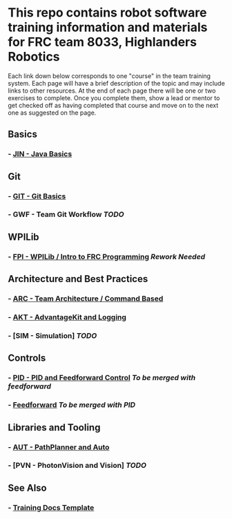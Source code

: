 # This repo contains robot software training information and materials for FRC team 8033, Highlanders Robotics

Each link down below corresponds to one "course" in the team training system. Each page will have a brief description of the topic and may include links to other resources. At the end of each page there will be one or two exercises to complete. Once you complete them, show a lead or mentor to get checked off as having completed that course and move on to the next one as suggested on the page.

## Basics

### - [**JIN** - Java Basics](Java.md)

## Git

### - [**GIT** - Git Basics](BasicGit.md)

### - **GWF** - Team Git Workflow *TODO*

## WPILib

### - [**FPI** - WPILib / Intro to FRC Programming](WPILib.md) *Rework Needed*

## Architecture and Best Practices

### - [**ARC** - Team Architecture / Command Based](CommandBased.md)

### - [**AKT** - AdvantageKit and Logging](AdvantageKit.md)

### - [**SIM** - Simulation] *TODO*

## Controls

### - [**PID** - PID and Feedforward Control](PID.md) *To be merged with feedforward*

### - [Feedforward](Feedforward.md) *To be merged with PID*

## Libraries and Tooling

### - [**AUT** - PathPlanner and Auto](PathPlanner.md)

### - [**PVN** - PhotonVision and Vision] *TODO*

## See Also

### - [Training Docs Template](Template.md)
